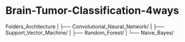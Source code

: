 # Brain-Tumor-Classification-4ways

Folders_Architecture
|
├── Convolutional_Neural_Network/
|
├── Support_Vector_Machine/
|
├── Random_Forest/
|
└── Naive_Bayes/

